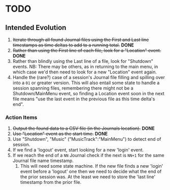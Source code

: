 # TODO

## Intended Evolution

1. ~~Iterate through all found Journal files using the First and Last line timestamps as time deltas to add to a running total.~~ **DONE**
1. ~~Rather than using the First line of each file, look for a "Location" event.~~ **DONE**
1. Rather than blindly using the Last line of a file, look for "Shutdown" events.  NB: There may be others, as in returning to the main menu, in which case we'd then need to look for a new "Location" event again.
1. Handle the (rare?) case of a session's Journal file filling and spilling over into a `01` or greater version.  This will also entail some state to handle a session spanning files, remembering there might not be a Shutdown/MainMenu event, so finding a Location event soon in the next file means "use the last event in the previous file as this time delta's end".


### Action Items
1. ~~Output the found data to a CSV file (in the Journals location).~~ **DONE**
1. ~~Use "Location" event as the start time.~~ **DONE**
1. Use "Shutdown", "Music" ("MusicTrack":"MainMenu") to detect end of session.
1. If we find a 'logout' event, start looking for a new 'login' event.
1. If we reach the end of a `NN` Journal check if the next is `NN+1` for the same Journal file name timestamp.
    1. This will need some state machine.  If the new file finds a new 'login' event before a 'logout' one then we need to decide what the end of the prior session was.  At the least we need to store the 'last line' timestamp from the prior file.
